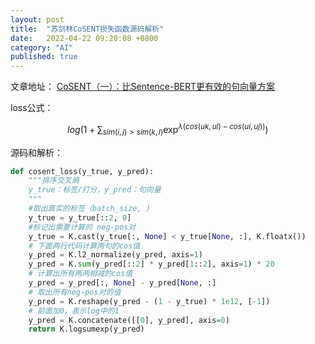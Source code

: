 ```yaml
---
layout: post
title:  "苏剑林CoSENT损失函数源码解析"
date:   2022-04-22 09:20:08 +0800
category: "AI"
published: true
---
```


文章地址： [CoSENT（一）：比Sentence-BERT更有效的句向量方案](https://kexue.fm/archives/8847)

loss公式：

$$
log\bigg (1+ \displaystyle \sum_{sim(i,j)>sim(k,l)}\exp^{\lambda(cos(uk,ul)-cos(ui,uj))}\bigg)
$$
<!--more-->

源码和解析：
```python
def cosent_loss(y_true, y_pred):
    """排序交叉熵
    y_true：标签/打分，y_pred：句向量
    """
    #取出真实的标签（batch_size, )
    y_true = y_true[::2, 0]
    #标记出需要计算的 neg-pos对
    y_true = K.cast(y_true[:, None] < y_true[None, :], K.floatx())
    # 下面两行代码计算两句的cos值
    y_pred = K.l2_normalize(y_pred, axis=1)
    y_pred = K.sum(y_pred[::2] * y_pred[1::2], axis=1) * 20
    # 计算出所有两两相减的cos值
    y_pred = y_pred[:, None] - y_pred[None, :]
    # 取出所有neg-pos对的值
    y_pred = K.reshape(y_pred - (1 - y_true) * 1e12, [-1])
    # 前面加0，表示log中的1
    y_pred = K.concatenate([[0], y_pred], axis=0)
    return K.logsumexp(y_pred)

```